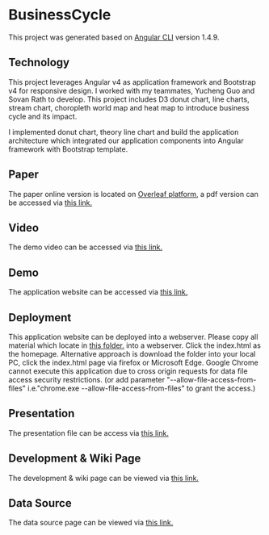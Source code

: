 # BusinessCycle

This project was generated based on [Angular CLI](https://github.com/angular/angular-cli) version 1.4.9.

## Technology

This project leverages Angular v4 as application framework and Bootstrap v4 for responsive design. I worked with my teammates, Yucheng Guo and Sovan Rath to develop. This project includes D3 donut chart, line charts, stream chart, choropleth world map and heat map to introduce business cycle and its impact.

I implemented donut chart, theory line chart and build the application architecture which integrated our application components into Angular framework with Bootstrap template.

## Paper

The paper online version is located on [Overleaf platform](https://www.overleaf.com/12431930jpndjmjrvgbh), a pdf version can be accessed via [this link.](https://github.com/Cheng-Lin-Li/InformationVisualization/blob/master/BusinessCycle/Paper/business-cycle.pdf)
## Video

The demo video can be accessed via [this link.](https://www.youtube.com/watch?v=nMmFjM_RaqQ&feature=youtu.be)

## Demo

The application website can be accessed via [this link.](http://www-scf.usc.edu/~chenglil/business_cycle/)

## Deployment

This application website can be deployed into a webserver. Please copy all material which locate in [this folder.](https://github.com/Cheng-Lin-Li/InformationVisualization/tree/master/BusinessCycle/dist) into a webserver. Click the index.html as the homepage. Alternative approach is download the folder into your local PC, click the index.html page via firefox or Microsoft Edge. Google Chrome cannot execute this application due to cross origin requests for data file access security restrictions. (or add parameter "--allow-file-access-from-files" i.e."chrome.exe --allow-file-access-from-files" to grant the access.)

## Presentation

The presentation file can be access via [this link.](https://github.com/Cheng-Lin-Li/InformationVisualization/blob/master/BusinessCycle/Presentation/Presentation.pdf)

## Development & Wiki Page

The development & wiki page can be viewed via [this link.](https://github.com/Cheng-Lin-Li/InformationVisualization/wiki#welcome-to-the-project-i2i-wiki)

## Data Source

The data source page can be viewed via [this link.](https://github.com/Cheng-Lin-Li/InformationVisualization/wiki#data-source)


